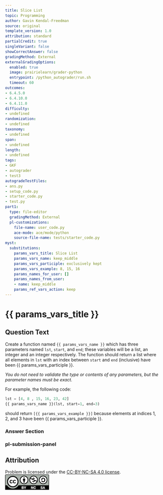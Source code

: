 ```yaml
---
title: Slice List
topic: Programming
author: Gavin Kendal-Freedman
source: original
template_version: 1.0
attribution: standard
partialCredit: true
singleVariant: false
showCorrectAnswer: false
gradingMethod: External
externalGradingOptions:
  enabled: true
  image: prairielearn/grader-python
  entrypoint: /python_autograder/run.sh
  timeout: 60
outcomes:
- 6.4.5.0
- 6.4.10.0
- 6.4.11.0
difficulty:
- undefined
randomization:
- undefined
taxonomy:
- undefined
span:
- undefined
length:
- undefined
tags:
- GKF
- autograder
- test3
autogradeTestFiles:
- ans.py
- setup_code.py
- starter_code.py
- test.py
part1:
  type: file-editor
  gradingMethod: External
  pl-customizations:
    file-name: user_code.py
    ace-mode: ace/mode/python
    source-file-name: tests/starter_code.py
myst:
  substitutions:
    params_vars_title: Slice List
    params_vars_name: keep_middle
    params_vars_participle: exclusively kept
    params_vars_example: 8, 15, 16
    params_names_for_user: []
    params_names_from_user:
    - name: keep_middle
    params_ref_vars_action: keep
---
```

# {{ params_vars_title }}

## Question Text

Create a function named `{{ params_vars_name }}` which has three parameters named `lst`, `start`, and `end`; these variables will be a list, an integer and an integer respectively.
The function should return a list where all elements in `lst` with an index between `start` and `end` (inclusive) have been {{ params_vars_participle }}.

*You do not need to validate the type or contents of any parameters, but the parameter names must be exact.*

For example, the following code:

```python
lst = [4, 8 , 15, 16, 23, 42]
{{ params_vars_name }}(lst, start=1, end=3)
```

should return `[{{ params_vars_example }}]` because elements at indices 1, 2, and 3 have been {{ params_vars_participle }}.

### Answer Section

### pl-submission-panel

<pl-external-grader-results></pl-external-grader-results>
<pl-file-preview></pl-file-preview>

## Attribution

Problem is licensed under the [CC-BY-NC-SA 4.0 license](https://creativecommons.org/licenses/by-nc-sa/4.0/).<br> ![The Creative Commons 4.0 license requiring attribution-BY, non-commercial-NC, and share-alike-SA license.](https://raw.githubusercontent.com/firasm/bits/master/by-nc-sa.png)
